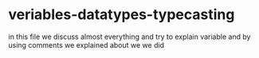 # veriables-datatypes-typecasting
in this file we discuss almost everything and try to explain variable and by using comments we explained 
about we we did 
